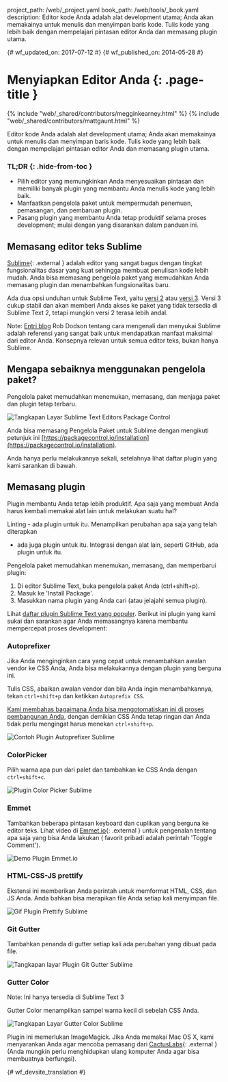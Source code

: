 project_path: /web/_project.yaml
book_path: /web/tools/_book.yaml
description: Editor kode Anda adalah alat development utama; Anda akan memakainya untuk menulis dan menyimpan baris kode. Tulis kode yang lebih baik dengan mempelajari pintasan editor Anda dan memasang plugin utama.

{# wf_updated_on: 2017-07-12 #}
{# wf_published_on: 2014-05-28 #}

# Menyiapkan Editor Anda {: .page-title }

{% include "web/_shared/contributors/megginkearney.html" %}
{% include "web/_shared/contributors/mattgaunt.html" %}

Editor kode Anda adalah alat development utama; Anda akan memakainya untuk menulis dan menyimpan baris kode. Tulis kode yang lebih baik dengan mempelajari pintasan editor Anda dan memasang plugin utama.


### TL;DR {: .hide-from-toc }
- Pilih editor yang memungkinkan Anda menyesuaikan pintasan dan memiliki banyak plugin yang membantu Anda menulis kode yang lebih baik.
- Manfaatkan pengelola paket untuk mempermudah penemuan, pemasangan, dan pembaruan plugin.
- Pasang plugin yang membantu Anda tetap produktif selama proses development; mulai dengan yang disarankan dalam panduan ini.


## Memasang editor teks Sublime

[Sublime](http://www.sublimetext.com/){: .external } adalah editor yang sangat bagus dengan tingkat
fungsionalitas dasar yang kuat sehingga membuat penulisan kode lebih mudah. Anda bisa memasang pengelola
paket yang memudahkan Anda memasang plugin dan menambahkan fungsionalitas baru.

Ada dua opsi unduhan untuk Sublime Text, yaitu [versi 2](http://www.sublimetext.com/2) atau [versi 3](http://www.sublimetext.com/3). Versi 3 cukup stabil dan akan memberi Anda akses ke paket yang tidak tersedia di Sublime Text 2, tetapi mungkin versi 2 terasa lebih andal.

Note: <a href='http://robdodson.me/blog/2012/06/23/sublime-text-2-tips-and-shortcuts/'>Entri blog</a> Rob Dodson tentang cara mengenali dan menyukai Sublime adalah referensi yang sangat baik untuk mendapatkan manfaat maksimal dari editor Anda. Konsepnya relevan untuk semua editor teks, bukan hanya Sublime.

## Mengapa sebaiknya menggunakan pengelola paket?

Pengelola paket memudahkan menemukan, memasang, dan menjaga paket dan plugin
tetap terbaru.

<img src="imgs/package_control.png" class="center" alt="Tangkapan Layar Sublime Text Editors Package Control"/>

Anda bisa memasang Pengelola Paket untuk Sublime dengan mengikuti petunjuk ini
[https://packagecontrol.io/installation](https://packagecontrol.io/installation).

Anda hanya perlu melakukannya sekali, setelahnya lihat daftar plugin
yang kami sarankan di bawah.

## Memasang plugin

Plugin membantu Anda tetap lebih produktif. Apa saja yang membuat Anda harus kembali
memakai alat lain untuk melakukan suatu hal?

Linting - ada plugin untuk itu. Menampilkan perubahan apa saja yang telah diterapkan
- ada juga plugin untuk itu. Integrasi dengan alat lain, seperti GitHub,
ada plugin untuk itu.

Pengelola paket memudahkan menemukan, memasang, dan memperbarui plugin:

1. Di editor Sublime Text, buka pengelola paket Anda (ctrl+shift+p).
2. Masuk ke 'Install Package'.
3. Masukkan nama plugin yang Anda cari (atau jelajahi semua
   plugin).

Lihat [daftar plugin Sublime Text
yang populer](https://packagecontrol.io/browse). Berikut ini plugin yang kami sukai dan
sarankan agar Anda memasangnya karena membantu mempercepat proses development:

### Autoprefixer

Jika Anda menginginkan cara yang cepat untuk menambahkan awalan vendor ke CSS Anda, Anda bisa melakukannya dengan
plugin yang berguna ini.

Tulis CSS, abaikan awalan vendor dan bila Anda ingin menambahkannya, tekan
`ctrl+shift+p` dan ketikkan `Autoprefix CSS`.

[Kami membahas bagaimana Anda bisa mengotomatiskan ini di proses
pembangunan Anda](/web/tools/setup/setup-buildtools),
dengan demikian CSS Anda tetap ringan dan Anda tidak perlu mengingat harus menekan
`ctrl+shift+p`.

<img src="imgs/sublime-autoprefixer.gif" alt="Contoh Plugin Autoprefixer Sublime" />

### ColorPicker

Pilih warna apa pun dari palet dan tambahkan ke CSS Anda dengan `ctrl+shift+c`.

<img src="imgs/sublime-color-picker.png" alt="Plugin Color Picker Sublime" />

### Emmet

Tambahkan beberapa pintasan keyboard dan cuplikan yang berguna ke editor teks. Lihat
video di [Emmet.io](http://emmet.io/){: .external } untuk pengenalan tentang apa saja yang bisa Anda lakukan (
favorit pribadi adalah perintah 'Toggle Comment').

<img src="imgs/emmet-io-example.gif" alt="Demo Plugin Emmet.io" />

### HTML-CSS-JS prettify

Ekstensi ini memberikan Anda perintah untuk memformat HTML, CSS, dan JS Anda. Anda bahkan bisa
merapikan file Anda setiap kali menyimpan file.

<img src="imgs/sublime-prettify.gif" alt="Gif Plugin Prettify Sublime" />

### Git Gutter

Tambahkan penanda di gutter setiap kali ada perubahan yang dibuat pada file.

<img src="imgs/sublime-git-gutter.png" alt="Tangkapan layar Plugin Git Gutter Sublime" />

### Gutter Color

Note: Ini hanya tersedia di Sublime Text 3

Gutter Color menampilkan sampel warna kecil di sebelah CSS Anda.

<img src="imgs/sublime-gutter-color.png" alt="Tangkapan Layar Gutter Color Sublime" />

Plugin ini memerlukan ImageMagick. Jika Anda memakai Mac OS X, kami menyarankan Anda agar mencoba
pemasang dari [CactusLabs](http://cactuslab.com/imagemagick/){: .external } (Anda mungkin perlu
menghidupkan ulang komputer Anda agar bisa membuatnya berfungsi).





{# wf_devsite_translation #}
